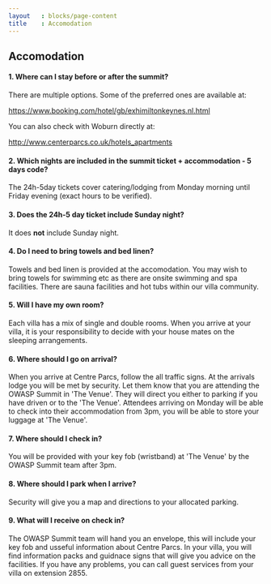 ```yaml
---
layout   : blocks/page-content
title    : Accomodation
---
```


## Accomodation

#### 1. Where can I stay before or after the summit?

There are multiple options. Some of the preferred ones are available at:

https://www.booking.com/hotel/gb/exhimiltonkeynes.nl.html

You can also check with Woburn directly at:

http://www.centerparcs.co.uk/hotels_apartments


#### 2. Which nights are included in the summit ticket + accommodation - 5 days code? 

The 24h-5day tickets cover catering/lodging from Monday morning until Friday evening (exact hours to be verified).


#### 3. Does the 24h-5 day ticket include Sunday night?

It does **not** include Sunday night.

#### 4. Do I need to bring towels and bed linen?

Towels and bed linen is provided at the accomodation. You may wish to bring towels for swimming etc as there are onsite swimming and spa facilities. There are sauna facilities and hot tubs within our villa community.

#### 5. Will I have my own room?

Each villa has a mix of single and double rooms. When you arrive at your villa, it is your responsibility to decide with your house mates on the sleeping arrangements.

#### 6. Where should I go on arrival?

When you arrive at Centre Parcs, follow the all traffic signs. At the arrivals lodge you will be met by security. Let them know that you are attending the OWASP Summit in 'The Venue'. They will direct you either to parking if you have driven or to the 'The Venue'. Attendees arriving on Monday will be able to check into their accommodation from 3pm, you will be able to store your luggage at 'The Venue'.

#### 7. Where should I check in? 

You will be provided with your key fob (wristband) at 'The Venue' by the OWASP Summit team after 3pm.

#### 8. Where should I park when I arrive?

Security will give you a map and directions to your allocated parking.

#### 9. What will I receive on check in?

The OWASP Summit team will hand you an envelope, this will include your key fob and usseful information about Centre Parcs. In your villa, you will find information packs and guidnace signs that will give you advice on the facilities. If you have any problems, you can call guest services from your villa on extension 2855.




